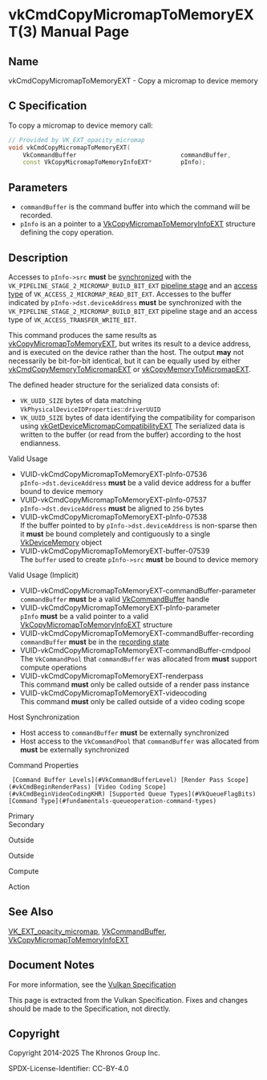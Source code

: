 # vkCmdCopyMicromapToMemoryEXT(3) Manual Page

## Name

vkCmdCopyMicromapToMemoryEXT - Copy a micromap to device memory



## [](#_c_specification)C Specification

To copy a micromap to device memory call:

```c++
// Provided by VK_EXT_opacity_micromap
void vkCmdCopyMicromapToMemoryEXT(
    VkCommandBuffer                             commandBuffer,
    const VkCopyMicromapToMemoryInfoEXT*        pInfo);
```

## [](#_parameters)Parameters

- `commandBuffer` is the command buffer into which the command will be recorded.
- `pInfo` is an a pointer to a [VkCopyMicromapToMemoryInfoEXT](https://registry.khronos.org/vulkan/specs/latest/man/html/VkCopyMicromapToMemoryInfoEXT.html) structure defining the copy operation.

## [](#_description)Description

Accesses to `pInfo->src` **must** be [synchronized](https://registry.khronos.org/vulkan/specs/latest/html/vkspec.html#synchronization-dependencies) with the `VK_PIPELINE_STAGE_2_MICROMAP_BUILD_BIT_EXT` [pipeline stage](https://registry.khronos.org/vulkan/specs/latest/html/vkspec.html#synchronization-pipeline-stages) and an [access type](https://registry.khronos.org/vulkan/specs/latest/html/vkspec.html#synchronization-access-types) of `VK_ACCESS_2_MICROMAP_READ_BIT_EXT`. Accesses to the buffer indicated by `pInfo->dst.deviceAddress` **must** be synchronized with the `VK_PIPELINE_STAGE_2_MICROMAP_BUILD_BIT_EXT` pipeline stage and an access type of `VK_ACCESS_TRANSFER_WRITE_BIT`.

This command produces the same results as [vkCopyMicromapToMemoryEXT](https://registry.khronos.org/vulkan/specs/latest/man/html/vkCopyMicromapToMemoryEXT.html), but writes its result to a device address, and is executed on the device rather than the host. The output **may** not necessarily be bit-for-bit identical, but it can be equally used by either [vkCmdCopyMemoryToMicromapEXT](https://registry.khronos.org/vulkan/specs/latest/man/html/vkCmdCopyMemoryToMicromapEXT.html) or [vkCopyMemoryToMicromapEXT](https://registry.khronos.org/vulkan/specs/latest/man/html/vkCopyMemoryToMicromapEXT.html).

The defined header structure for the serialized data consists of:

- `VK_UUID_SIZE` bytes of data matching `VkPhysicalDeviceIDProperties`::`driverUUID`
- `VK_UUID_SIZE` bytes of data identifying the compatibility for comparison using [vkGetDeviceMicromapCompatibilityEXT](https://registry.khronos.org/vulkan/specs/latest/man/html/vkGetDeviceMicromapCompatibilityEXT.html) The serialized data is written to the buffer (or read from the buffer) according to the host endianness.

Valid Usage

- [](#VUID-vkCmdCopyMicromapToMemoryEXT-pInfo-07536)VUID-vkCmdCopyMicromapToMemoryEXT-pInfo-07536  
  `pInfo->dst.deviceAddress` **must** be a valid device address for a buffer bound to device memory
- [](#VUID-vkCmdCopyMicromapToMemoryEXT-pInfo-07537)VUID-vkCmdCopyMicromapToMemoryEXT-pInfo-07537  
  `pInfo->dst.deviceAddress` **must** be aligned to `256` bytes
- [](#VUID-vkCmdCopyMicromapToMemoryEXT-pInfo-07538)VUID-vkCmdCopyMicromapToMemoryEXT-pInfo-07538  
  If the buffer pointed to by `pInfo->dst.deviceAddress` is non-sparse then it **must** be bound completely and contiguously to a single [VkDeviceMemory](https://registry.khronos.org/vulkan/specs/latest/man/html/VkDeviceMemory.html) object
- [](#VUID-vkCmdCopyMicromapToMemoryEXT-buffer-07539)VUID-vkCmdCopyMicromapToMemoryEXT-buffer-07539  
  The `buffer` used to create `pInfo->src` **must** be bound to device memory

Valid Usage (Implicit)

- [](#VUID-vkCmdCopyMicromapToMemoryEXT-commandBuffer-parameter)VUID-vkCmdCopyMicromapToMemoryEXT-commandBuffer-parameter  
  `commandBuffer` **must** be a valid [VkCommandBuffer](https://registry.khronos.org/vulkan/specs/latest/man/html/VkCommandBuffer.html) handle
- [](#VUID-vkCmdCopyMicromapToMemoryEXT-pInfo-parameter)VUID-vkCmdCopyMicromapToMemoryEXT-pInfo-parameter  
  `pInfo` **must** be a valid pointer to a valid [VkCopyMicromapToMemoryInfoEXT](https://registry.khronos.org/vulkan/specs/latest/man/html/VkCopyMicromapToMemoryInfoEXT.html) structure
- [](#VUID-vkCmdCopyMicromapToMemoryEXT-commandBuffer-recording)VUID-vkCmdCopyMicromapToMemoryEXT-commandBuffer-recording  
  `commandBuffer` **must** be in the [recording state](#commandbuffers-lifecycle)
- [](#VUID-vkCmdCopyMicromapToMemoryEXT-commandBuffer-cmdpool)VUID-vkCmdCopyMicromapToMemoryEXT-commandBuffer-cmdpool  
  The `VkCommandPool` that `commandBuffer` was allocated from **must** support compute operations
- [](#VUID-vkCmdCopyMicromapToMemoryEXT-renderpass)VUID-vkCmdCopyMicromapToMemoryEXT-renderpass  
  This command **must** only be called outside of a render pass instance
- [](#VUID-vkCmdCopyMicromapToMemoryEXT-videocoding)VUID-vkCmdCopyMicromapToMemoryEXT-videocoding  
  This command **must** only be called outside of a video coding scope

Host Synchronization

- Host access to `commandBuffer` **must** be externally synchronized
- Host access to the `VkCommandPool` that `commandBuffer` was allocated from **must** be externally synchronized

Command Properties

     [Command Buffer Levels](#VkCommandBufferLevel) [Render Pass Scope](#vkCmdBeginRenderPass) [Video Coding Scope](#vkCmdBeginVideoCodingKHR) [Supported Queue Types](#VkQueueFlagBits) [Command Type](#fundamentals-queueoperation-command-types)

Primary  
Secondary

Outside

Outside

Compute

Action

## [](#_see_also)See Also

[VK\_EXT\_opacity\_micromap](https://registry.khronos.org/vulkan/specs/latest/man/html/VK_EXT_opacity_micromap.html), [VkCommandBuffer](https://registry.khronos.org/vulkan/specs/latest/man/html/VkCommandBuffer.html), [VkCopyMicromapToMemoryInfoEXT](https://registry.khronos.org/vulkan/specs/latest/man/html/VkCopyMicromapToMemoryInfoEXT.html)

## [](#_document_notes)Document Notes

For more information, see the [Vulkan Specification](https://registry.khronos.org/vulkan/specs/latest/html/vkspec.html#vkCmdCopyMicromapToMemoryEXT)

This page is extracted from the Vulkan Specification. Fixes and changes should be made to the Specification, not directly.

## [](#_copyright)Copyright

Copyright 2014-2025 The Khronos Group Inc.

SPDX-License-Identifier: CC-BY-4.0